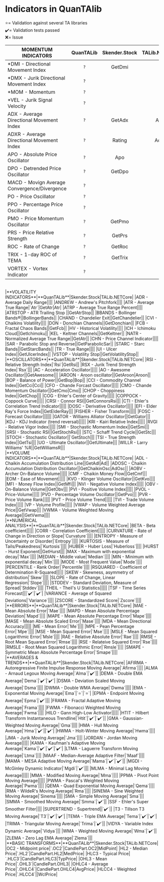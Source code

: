 # Indicators in QuanTAlib

⭐= Validation against several TA libraries<br>
✔️= Validation tests passed<br>
❌= Issue

|**MOMENTUM INDICATORS**|**QuanTALib**|Skender.Stock|TALib.NETCore|
|--|:--:|:--:|:--:|
|*DMI - Directional Movement Index|`?`|GetDmi||
|*DMX - Jurik Directional Movement Index|`?`|||
|*MOM - Momentum|`?`|||
|*VEL - Jurik Signal Velocity|`?`|||
|ADX - Average Directional Movement Index|`?`|GetAdx|Adx|
|ADXR - Average Directional Movement Index|`?`|Rating|Adxr|
|APO - Absolute Price Oscillator|`?`|Apo||
|DPO - Detrended Price Oscillator|`?`|GetDpo||
|MACD - Movign Average Convergence/Divergence|`?`|||
|PO - Price Oscillator|`?`|||
|PPO - Percentage Price Oscillator|`?`|||
|PMO - Price Momentum Oscillator|`?`|GetPmo||
|PRS - Price Relative Strength|`?`|GetPrs||
|ROC - Rate of Change|`?`|GetRoc||
|TRIX - 1-day ROC of TEMA|`?`|GetTrix||
|VORTEX - Vortex Indicator|`?`|||
<br>
|**VOLATILITY INDICATORS**|**QuanTALib**|Skender.Stock|TALib.NETCore|
|ADR - Average Daily Range||||
|ANDREW - Andrew's Pitchfork||||
|ATR - Average True Range|`Atr`|GetAtr|Atr|
|ATRP - Average True Range Percent||||
|ATRSTOP - ATR Trailing Stop ||GetAtrStop||
|BBANDS - Bollinger Bands®||BollingerBands||
|CHAND - Chandelier Exit||GetChandelier||
|CVI - Chaikins Volatility||||
|DON - Donchian Channels||GetDonchian||
|FCB - Fractal Chaos Bands||GetFcb||
|HV - Historical Volatility||||
|ICH - Ichimoku Cloud||GetIchimoku||
|KEL - Keltner Channels||GetKeltner||
|NATR - Normalized Average True Range||GetAtr||
|CHN - Price Channel Indicator||||
|SAR - Parabolic Stop and Reverse||GetParabolicSar||
|STARC - Starc Bands||GetStarcBands||
|TR - True Range||||
|UI - Ulcer Index||GetUlcerIndex||
|VSTOP - Volatility Stop||GetVolatilityStop||
<br>
|**OSCILLATORS**|**QuanTALib**|Skender.Stock|TALib.NETCore|
|RSI - Relative Strength Index|`Rsi`|GetRsi||
|RSX - Jurik Trend Strength Index|`Rsx`|||
|AC - Acceleration Oscillator|||||
|AO - Awesome Oscillator||GetAwesome|||
|AROON - Aroon oscillator||GetAroon|Aroon||
|BOP - Balance of Power||GetBop|Bop||
|CCI - Commodity Channel Index||GetCci|Cci||
|CFO - Chande Forcast Oscillator|||||
|CMO - Chande Momentum Oscillator||GetCmo|Cmo||
|CHOP - Choppiness Index||GetChop|||
|COG - Ehler's Center of Gravity|||||
|COPPOCK - Coppock Curve|||||
|CRSI - Connor RSI||GetConnorsRsi|||
|CTI - Ehler's Correlation Trend Indicator|||||
|DOSC - Derivative Oscillator|||||
|EFI - Elder Ray's Force Index||GetElderRay|||
|FISHER - Fisher Transform|||||
|FOSC - Forecast Oscillator||||||
|GATOR - Williams Alliator Oscillator||GetGator|||
|KDJ - KDJ Indicator (trend reversal)|||||
|KRI - Kairi Relative Index|||||
|RVGI - Relative Vigor Index|||||
|SMI - Stochastic Momentum Index||GetSmi|||
|SRSI - Stochastic RSI||GetStochRsi|||
|STC - Schaff Trend Cycle||GetStc|||
|STOCH - Stochastic Oscillator||`GetStoch|||
|TSI - True Strength Index||GetTsi|||
|UO - Ultimate Oscillator||GetUltimate|||
|WILLR - Larry Williams' %R||GetWilliamsR|||
<br>
|**VOLUME INDICATORS**|**QuanTALib**|Skender.Stock|TALib.NETCore|
|ADL - Chaikin Accumulation Distribution Line||GetAdl|Ad||
|ADOSC - Chaikin Accumulation Distribution Oscillator||GetChaikinOsc|AdOsc||
|AOBV - Archer On-Balance Volume|||||
|CMF - Chaikin Money Flow||GetCmf|||
|EOM - Ease of Movement|||||
|KVO - Klinger Volume Oscillator||GetKvo||||
|MFI - Money Flow Index||GetMfi|||
|NVI - Negative Volume Index|||||
|OBV - On-Balance Volume||GetObv|||
|PVI - Positive Volume Index|||||
|PVOL - Price-Volume|||||
|PVO - Percentage Volume Oscillator||GetPvo|||
|PVR - Price Volume Rank|||||
|PVT - Price Volume Trend|||||
|TVI - Trade Volume Index|||||
|VP - Volume Profile|||||
|VWAP - Volume Weighted Average Price||GetVwap|||
|VWMA - Volume Weighted Moving Average||GetVwma||||
<br>
|**NUMERICAL ANALYSIS**|**QuanTALib**|Skender.Stock|TALib.NETCore|
|BETA - Beta coefficient|||||
|CORR - Correlation Coefficient|||||
|CURVATURE - Rate of Change in Direction or Slope|`Curvature`||||
|ENTROPY - Measure of Uncertainty or Disorder|`Entropy`||||
|KURTOSIS - Measure of Tails/Peakedness|`Kurtosis`||||
|HUBER - Huber Loss|`Huberloss`||||
|HURST - Hurst Exponent||GetHurst|||
|MAX - Maximum with exponential decay|`Max`||||
|MEDIAN - Middle value|`Median`||||
|MIN - Minimum with exponential decay|`Min`||||
|MODE - Most Frequent Value|`Mode`||||
|PERCENTILE - Rank Order|`Percentile`||||
|RSQUARED - Coefficient of Determination R-Squared|||||
|SKEW - Skewness, asymmetry of distribution|`Skew`||||
|SLOPE - Rate of Change, Linear Regression|`Slope`||||
|STDDEV - Standard Deviation, Measure of Spread|`Stddev`||||
|THEIL - Theil's U Statistics|||||
|TSF - Time Series Forecast|||`✔️`|`✔️`|
|VARIANCE - Average of Squared Deviations|`Variance`||||
|ZSCORE - Standardized Score|`Zscore`||||
<br>
|**ERRORS**|**QuanTALib**|Skender.Stock|TALib.NETCore|
|MAE - Mean Absolute Error|`Mae`||||
|MAPD - Mean Absolute Percentage Deviation|`Mapd`||||
|MAPE - Mean Absolute Percentage Error|`Mape`||||
|MASE - Mean Absolute Scaled Error|`Mase`||||
|MDA - Mean Directional Accuracy|||||
|ME - Mean Error|`Me`||||
|MPE - Pean Percentage Error|`Mpe`||||
|MSE - Mean Squared Error|`Mse`||||
|MSLE - Mean Squared Logarithmic Error|`Msle`||||
|RAE - Relative Absolute Error|`Rae`||||
|RMSE - Root Mean Squared Error|`Rmse`||||
|RSE - Relateive Squared Error|`Rse`||||
|RMSLE - Root Mean Squared Logarithmic Error|`Rmsle`||||
|SMAPE - Symmetric Mean Absolute Percentage Error|`Smape`||||
<br>
|**AVERAGES & TRENDS**|**QuanTALib**|Skender.Stock|TALib.NETCore|
|AFIRMA - Autoregressive Finite Impulse Response Moving Average|`Afirma`||||
|ALMA - Arnaud Legoux Moving Average|`Alma`|`✔️`||
|DEMA - Double EMA Average|`Dema`|`✔️`|`✔️`|
|DSMA - Deviation Scaled Moving Average|`Dsma`||||
|DWMA - Double WMA Average|`Dwma`||||
|EMA - Exponential Moving Average|`Ema`|`⭐`|`⭐`|
|EPMA - Endpoint Moving Average|`Epma`|`✔️`|||
|FRAMA - Fractal Adaptive Moving Average|`Frama`||||
|FWMA - Fibonacci Weighted Moving Average|`Fwma`||||
|HILO - Gann High-Low Activator|||||
|HTIT - Hilbert Transform Instantaneous Trendline|`Htit`|`✔️`|`✔️`||
|GMA - Gaussian-Weighted Moving Average|`Gma`||||
|HMA - Hull  Moving Average|`Hma`|`✔️`||`✔️`|
|HWMA - Holt-Winter Moving Average|`Hwma`||||
|JMA - Jurik Moving Average|`Jma`||||
|JORDAN - Jordan Moving Average|||||
|KAMA - Kaufman's Adaptive Moving Average|`Kama`|`✔️`|`✔️`|`✔️`|
|LTMA - Laguerre Transform Moving Average|`Ltma`||||
|MAAF - Median-Average Adaptive Filter|`Maaf`||||
|MAMA - MESA Adaptive Moving Average|`Mama`|`✔️`|`✔️`||
|MGDI - McGinley Dynamic Indicator|`Mgdi`|`✔️`|||
|MLMA - Minimal Lag Moving Average|||||
|MMA - Modified Moving Average|`Mma`||||
|PPMA - Pivot Point Moving Average|||||
|PWMA - Pascal's Weighted Moving Average|`Pwma`||||
|QEMA - Quad Exponential Moving Average|`Qema`||||
|RMA - WildeR's Moving Average|`Rma`||||
|SINEMA - Sine Weighted Moving Average|`Sinema`||||
|SMA - Simple Moving Average|`Sma`|||
|SMMA - Smoothed Moving Average|`Smma`|`✔️`||
|SSF - Ehler's Super Smoother Filter||||
|SUPERTREND - Supertrend||`✔️`||
|T3 - Tillson T3 Moving Average|`T3`|`✔️`|`✔️`|
|TEMA - Triple EMA Average|`Tema`|`✔️`|`✔️`|
|TRIMA - Triangular Moving Average|`Trima`|`✔️`||
|VIDYA - Variable Index Dynamic Average|`Vidya`|||
|WMA - Weighted Moving Average|`Wma`|`✔️`||
|ZLEMA - Zero Lag EMA Average|`Zlema`|||
<br>
|**BASIC TRANSFORMS**|**QuanTALib**|Skender.Stock|TALib.NETCore|
|OC2 - Midpoint price|️`.OC2`|CandlePart.OC2|MidPoint|
|HL2 - Median Price|️`.HL2`|CandlePart.HL2|MedPrice|
|HLC3 - Typical Price|️`.HLC3`|CandlePart.HLC3|TypPrice|
|OHL3 - Mean Price|`️.OHL3`|CandlePart.OHL3|
|OHLC4 - Average Price|`️.OHLC4`|CandlePart.OHLC4|AvgPrice|
|HLCC4 - Weighted Price|`️.HLCC4`||WclPrice|